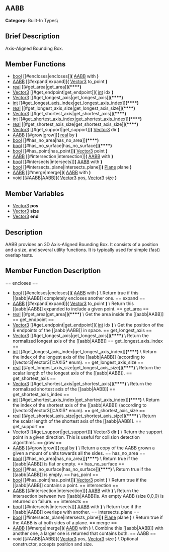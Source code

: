 ##  AABB  
**Category:** Built-In Types\\
##  Brief Description  
Axis-Aligned Bounding Box.
##  Member Functions 
  * [bool](class_bool) [[#encloses|encloses]]**(** [AABB](class_aabb) with **)**
  * [AABB](class_aabb) [[#expand|expand]]**(** [Vector3](class_vector3) to_point **)**
  * [real](class_real) [[#get_area|get_area]]**(****)**
  * [Vector3](class_vector3) [[#get_endpoint|get_endpoint]]**(** [int](class_int) idx **)**
  * [Vector3](class_vector3) [[#get_longest_axis|get_longest_axis]]**(****)**
  * [int](class_int) [[#get_longest_axis_index|get_longest_axis_index]]**(****)**
  * [real](class_real) [[#get_longest_axis_size|get_longest_axis_size]]**(****)**
  * [Vector3](class_vector3) [[#get_shortest_axis|get_shortest_axis]]**(****)**
  * [int](class_int) [[#get_shortest_axis_index|get_shortest_axis_index]]**(****)**
  * [real](class_real) [[#get_shortest_axis_size|get_shortest_axis_size]]**(****)**
  * [Vector3](class_vector3) [[#get_support|get_support]]**(** [Vector3](class_vector3) dir **)**
  * [AABB](class_aabb) [[#grow|grow]]**(** [real](class_real) by **)**
  * [bool](class_bool) [[#has_no_area|has_no_area]]**(****)**
  * [bool](class_bool) [[#has_no_surface|has_no_surface]]**(****)**
  * [bool](class_bool) [[#has_point|has_point]]**(** [Vector3](class_vector3) point **)**
  * [AABB](class_aabb) [[#intersection|intersection]]**(** [AABB](class_aabb) with **)**
  * [bool](class_bool) [[#intersects|intersects]]**(** [AABB](class_aabb) with **)**
  * [bool](class_bool) [[#intersects_plane|intersects_plane]]**(** [Plane](class_plane) plane **)**
  * [AABB](class_aabb) [[#merge|merge]]**(** [AABB](class_aabb) with **)**
  * void [[#AABB|AABB]]**(** [Vector3](class_vector3) pos, [Vector3](class_vector3) size **)**
##  Member Variables  
  * [Vector3](class_vector3) **pos**
  * [Vector3](class_vector3) **size**
  * [Vector3](class_vector3) **end**
##  Description  
AABB provides an 3D Axis-Aligned Bounding Box. It consists of a
	position and a size, and several utility functions. It is typically
	used for simple (fast) overlap tests.
##  Member Function Description  
==  encloses  ==
  * [bool](class_bool) [[#encloses|encloses]]**(** [AABB](class_aabb) with **)**
\\
Return true if this [[aabb|AABB]] completely encloses another
			one.
==  expand  ==
  * [AABB](class_aabb) [[#expand|expand]]**(** [Vector3](class_vector3) to_point **)**
\\
Return this [[aabb|AABB]] expanded to include a given
			point.
==  get_area  ==
  * [real](class_real) [[#get_area|get_area]]**(****)**
\\
Get the area inside the [[aabb|AABB]]
==  get_endpoint  ==
  * [Vector3](class_vector3) [[#get_endpoint|get_endpoint]]**(** [int](class_int) idx **)**
\\
Get the position of the 8 endpoints of the [[aabb|AABB]] in space.
==  get_longest_axis  ==
  * [Vector3](class_vector3) [[#get_longest_axis|get_longest_axis]]**(****)**
\\
Return the normalized longest axis of the [[aabb|AABB]]
==  get_longest_axis_index  ==
  * [int](class_int) [[#get_longest_axis_index|get_longest_axis_index]]**(****)**
\\
Return the index of the longest axis of the [[aabb|AABB]]
			(according to [[vector3|Vector3]]::AXIS* enum).
==  get_longest_axis_size  ==
  * [real](class_real) [[#get_longest_axis_size|get_longest_axis_size]]**(****)**
\\
Return the scalar length of the longest axis of the
			[[aabb|AABB]].
==  get_shortest_axis  ==
  * [Vector3](class_vector3) [[#get_shortest_axis|get_shortest_axis]]**(****)**
\\
Return the normalized shortest axis of the [[aabb|AABB]]
==  get_shortest_axis_index  ==
  * [int](class_int) [[#get_shortest_axis_index|get_shortest_axis_index]]**(****)**
\\
Return the index of the shortest axis of the [[aabb|AABB]]
			(according to [[vector3|Vector3]]::AXIS* enum).
==  get_shortest_axis_size  ==
  * [real](class_real) [[#get_shortest_axis_size|get_shortest_axis_size]]**(****)**
\\
Return the scalar length of the shortest axis of the
			[[aabb|AABB]].
==  get_support  ==
  * [Vector3](class_vector3) [[#get_support|get_support]]**(** [Vector3](class_vector3) dir **)**
\\
Return the support point in a given direction. This
			is useful for collision detection algorithms.
==  grow  ==
  * [AABB](class_aabb) [[#grow|grow]]**(** [real](class_real) by **)**
\\
Return a copy of the AABB grown a given a mount of
			units towards all the sides.
==  has_no_area  ==
  * [bool](class_bool) [[#has_no_area|has_no_area]]**(****)**
\\
Return true if the [[aabb|AABB]] is flat or empty.
==  has_no_surface  ==
  * [bool](class_bool) [[#has_no_surface|has_no_surface]]**(****)**
\\
Return true if the [[aabb|AABB]] is empty.
==  has_point  ==
  * [bool](class_bool) [[#has_point|has_point]]**(** [Vector3](class_vector3) point **)**
\\
Return true if the [[aabb|AABB]] contains a point.
==  intersection  ==
  * [AABB](class_aabb) [[#intersection|intersection]]**(** [AABB](class_aabb) with **)**
\\
Return the intersection between two [[aabb|AABB]]s. An
			empty AABB (size 0,0,0) is returned on failure.
==  intersects  ==
  * [bool](class_bool) [[#intersects|intersects]]**(** [AABB](class_aabb) with **)**
\\
Return true if the [[aabb|AABB]] overlaps with another.
==  intersects_plane  ==
  * [bool](class_bool) [[#intersects_plane|intersects_plane]]**(** [Plane](class_plane) plane **)**
\\
Return true if the AABB is at both sides of a plane.
==  merge  ==
  * [AABB](class_aabb) [[#merge|merge]]**(** [AABB](class_aabb) with **)**
\\
Combine this [[aabb|AABB]] with another one, a larger one
			is returned that contains both.
==  AABB  ==
  * void [[#AABB|AABB]]**(** [Vector3](class_vector3) pos, [Vector3](class_vector3) size **)**
\\
Optional constructor, accepts position and size.
